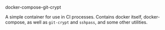 docker-compose-git-crypt

A simple container for use in CI processes.  Contains docker itself,
docker-compose, as well as `git-crypt` and `sshpass`, and some other utilities.